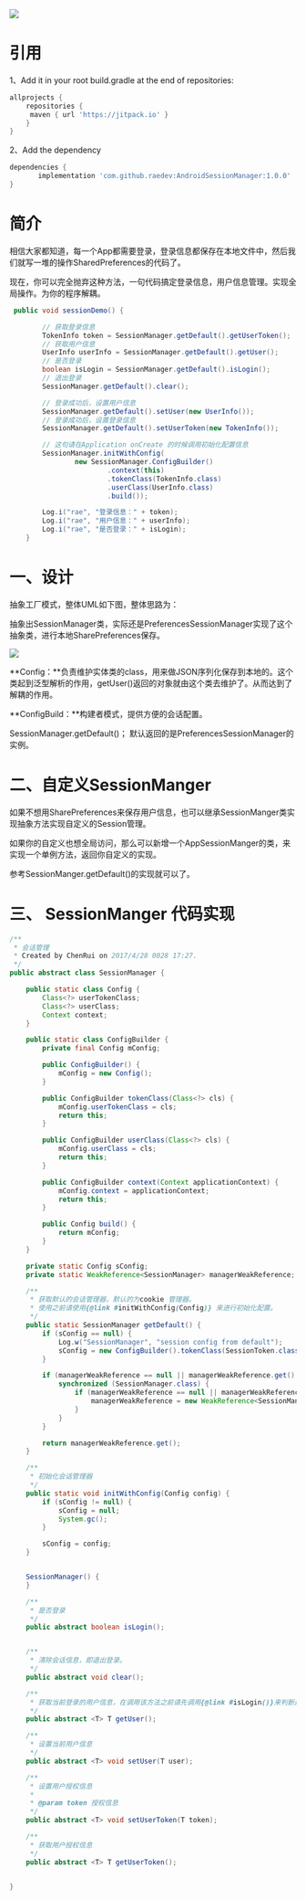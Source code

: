
[![](https://jitpack.io/v/raee/AndroidSessionManager.svg)](https://jitpack.io/#raee/AndroidSessionManager)


# 引用

1、Add it in your root build.gradle at the end of repositories:

```groovy
allprojects {
    repositories {
	 maven { url 'https://jitpack.io' }
    }
}
```
2、Add the dependency

```groovy
dependencies {
       implementation 'com.github.raedev:AndroidSessionManager:1.0.0'
}
```



# 简介

相信大家都知道，每一个App都需要登录，登录信息都保存在本地文件中，然后我们就写一堆的操作SharedPreferences的代码了。

现在，你可以完全抛弃这种方法，一句代码搞定登录信息，用户信息管理。实现全局操作。为你的程序解耦。

```java
 public void sessionDemo() {

        // 获取登录信息
        TokenInfo token = SessionManager.getDefault().getUserToken();
        // 获取用户信息
        UserInfo userInfo = SessionManager.getDefault().getUser();
        // 是否登录
        boolean isLogin = SessionManager.getDefault().isLogin();
        // 退出登录
        SessionManager.getDefault().clear();

        // 登录成功后，设置用户信息
        SessionManager.getDefault().setUser(new UserInfo());
        // 登录成功后，设置登录信息
        SessionManager.getDefault().setUserToken(new TokenInfo());

        // 这句请在Application onCreate 的时候调用初始化配置信息
        SessionManager.initWithConfig(
                new SessionManager.ConfigBuilder()
                        .context(this)
                        .tokenClass(TokenInfo.class)
                        .userClass(UserInfo.class)
                        .build());

        Log.i("rae", "登录信息：" + token);
        Log.i("rae", "用户信息：" + userInfo);
        Log.i("rae", "是否登录：" + isLogin);
    }
```


# 一、设计

抽象工厂模式，整体UML如下图，整体思路为：

抽象出SessionManager类，实际还是PreferencesSessionManager实现了这个抽象类，进行本地SharePreferences保存。

![](http://upload-images.jianshu.io/upload_images/2706530-bec6545a8fe94d0a.png?imageMogr2/auto-orient/strip%7CimageView2/2/w/1240)

**Config：**负责维护实体类的class，用来做JSON序列化保存到本地的。这个类起到泛型解析的作用，getUser()返回的对象就由这个类去维护了。从而达到了解耦的作用。

**ConfigBuild：**构建者模式，提供方便的会话配置。

SessionManager.getDefault()； 默认返回的是PreferencesSessionManager的实例。

# 二、自定义SessionManger

如果不想用SharePreferences来保存用户信息，也可以继承SessionManger类实现抽象方法实现自定义的Session管理。

如果你的自定义也想全局访问，那么可以新增一个AppSessionManger的类，来实现一个单例方法，返回你自定义的实现。

参考SessionManger.getDefault()的实现就可以了。

# 三、 SessionManger 代码实现

```java
/**
 * 会话管理
 * Created by ChenRui on 2017/4/28 0028 17:27.
 */
public abstract class SessionManager {

    public static class Config {
        Class<?> userTokenClass;
        Class<?> userClass;
        Context context;
    }

    public static class ConfigBuilder {
        private final Config mConfig;

        public ConfigBuilder() {
            mConfig = new Config();
        }

        public ConfigBuilder tokenClass(Class<?> cls) {
            mConfig.userTokenClass = cls;
            return this;
        }

        public ConfigBuilder userClass(Class<?> cls) {
            mConfig.userClass = cls;
            return this;
        }

        public ConfigBuilder context(Context applicationContext) {
            mConfig.context = applicationContext;
            return this;
        }

        public Config build() {
            return mConfig;
        }
    }

    private static Config sConfig;
    private static WeakReference<SessionManager> managerWeakReference;

    /**
     * 获取默认的会话管理器，默认的为cookie 管理器。
     * 使用之前请使用{@link #initWithConfig(Config)} 来进行初始化配置。
     */
    public static SessionManager getDefault() {
        if (sConfig == null) {
            Log.w("SessionManager", "session config from default");
            sConfig = new ConfigBuilder().tokenClass(SessionToken.class).userClass(SessionUserInfo.class).build();
        }

        if (managerWeakReference == null || managerWeakReference.get() == null) {
            synchronized (SessionManager.class) {
                if (managerWeakReference == null || managerWeakReference.get() == null) {
                    managerWeakReference = new WeakReference<SessionManager>(new PreferencesSessionManager(sConfig));
                }
            }
        }

        return managerWeakReference.get();
    }

    /**
     * 初始化会话管理器
     */
    public static void initWithConfig(Config config) {
        if (sConfig != null) {
            sConfig = null;
            System.gc();
        }

        sConfig = config;
    }


    SessionManager() {
    }

    /**
     * 是否登录
     */
    public abstract boolean isLogin();


    /**
     * 清除会话信息，即退出登录。
     */
    public abstract void clear();

    /**
     * 获取当前登录的用户信息，在调用该方法之前请先调用{@link #isLogin()}来判断是否登录
     */
    public abstract <T> T getUser();

    /**
     * 设置当前用户信息
     */
    public abstract <T> void setUser(T user);

    /**
     * 设置用户授权信息
     *
     * @param token 授权信息
     */
    public abstract <T> void setUserToken(T token);

    /**
     * 获取用户授权信息
     */
    public abstract <T> T getUserToken();


}
```


